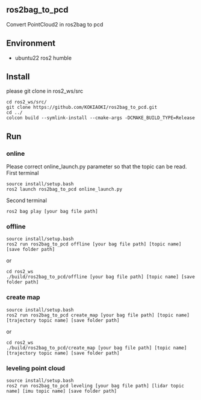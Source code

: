 ## ros2bag_to_pcd
Convert PointCloud2 in ros2bag to pcd

## Environment
- ubuntu22 ros2 humble

## Install
please git clone in ros2_ws/src
```
cd ros2_ws/src/
git clone https://github.com/KOKIAOKI/ros2bag_to_pcd.git
cd ../
colcon build --symlink-install --cmake-args -DCMAKE_BUILD_TYPE=Release
```

## Run
### online
Please correct online_launch.py parameter so that the topic can be read.
First terminal
```
source install/setup.bash
ros2 launch ros2bag_to_pcd online_launch.py
```
Second terminal
```
ros2 bag play [your bag file path]
```

### offline
```
source install/setup.bash
ros2 run ros2bag_to_pcd offline [your bag file path] [topic name] [save folder path]
```

or
```
cd ros2_ws
./build/ros2bag_to_pcd/offline [your bag file path] [topic name] [save folder path]
```

### create map
```
source install/setup.bash
ros2 run ros2bag_to_pcd create_map [your bag file path] [topic name] [trajectory topic name] [save folder path]
```

or
```
cd ros2_ws
./build/ros2bag_to_pcd/create_map [your bag file path] [topic name] [trajectory topic name] [save folder path]
```

### leveling point cloud
```
source install/setup.bash
ros2 run ros2bag_to_pcd leveling [your bag file path] [lidar topic name] [imu topic name] [save folder path]
```
